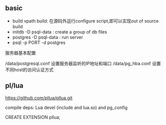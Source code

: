 ## basic

* build
  vpath build:
  在源码外运行configure script,即可以实现out of source build
* initdb -D psql-data : create a group of db files
* postgres -D psql-data : run server
* psql -p PORT -d postgres

服务器基本配置

/data/postgresql.conf 设置服务器监听的IP地址和端口
/data/pg_hba.conf 设置不同host的访问认证方式


## pl/lua

https://github.com/pllua/pllua.git

compile deps: Lua devel (include and lua.so) and pg_config

CREATE EXTENSION pllua;
